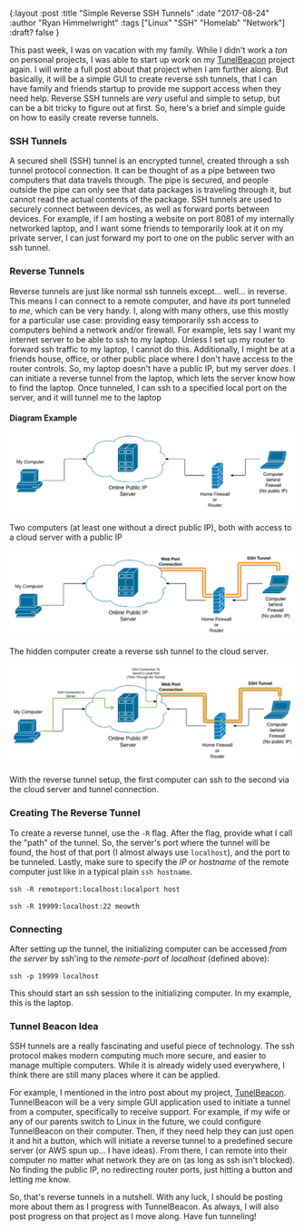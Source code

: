 {:layout :post
:title  "Simple Reverse SSH Tunnels"
:date "2017-08-24"
:author "Ryan Himmelwright"
:tags ["Linux" "SSH" "Homelab" "Network"]
:draft? false
}

This past week, I was on vacation with my family. While I didn't work a *ton* on personal projects, I was able to start up work on my [TunelBeacon](https://github.com/himmAllRight/TunnelBeacon) project again. I will write a full post about that project when I am further along. But basically, it will be a simple GUI to create reverse ssh tunnels, that I can have family and friends startup to provide me support access when they need help. Reverse SSH tunnels are *very* useful and simple to setup, but can be a bit tricky to figure out at first. So, here's a brief and simple guide on how to easily create reverse tunnels.

<!-- more -->

### SSH Tunnels

A secured shell (SSH) tunnel is an encrypted tunnel, created through a ssh tunnel protocol connection. It can be thought of as a pipe between two computers that data travels through. The pipe is secured, and people outside the pipe can only see that data packages is traveling through it, but cannot read the actual contents of the package. SSH tunnels are used to securely connect between devices, as well as forward ports between devices. For example, if I am hosting a website on port 8081 of my internally networked laptop, and I want some friends to temporarily look at it on my private server, I can just forward my port to one on the public server with an ssh tunnel.



### Reverse Tunnels

Reverse tunnels are just like normal ssh tunnels except... well... in reverse. This means I can connect to a remote computer, and have *its* port tunneled to *me*, which can be very handy. I, along with many others, use this mostly for a particular use case: providing easy temporarily ssh access to computers behind a network and/or firewall. For example, lets say I want my internet server to be able to ssh to my laptop. Unless I set up my router to forward ssh traffic to my laptop, I cannot do this. Additionally, I might be at a friends house, office, or other public place where I don't have access to the router controls. So, my laptop doesn't have a public IP, but my server *does*. I can initiate a reverse tunnel from the laptop, which lets the server know how to find the laptop. Once tunneled, I can ssh to a specified local port on the server, and it will tunnel me to the laptop

#### Diagram Example

![Computer behind firewall](../../img/posts/simple-reverse-ssh-tunnel/network-diagram.png)
<div id="caption">Two computers (at least one without a direct public IP), both with access to a cloud server with a public IP</div>

![Computer behind firewall](../../img/posts/simple-reverse-ssh-tunnel/ssh-tunnel.png)
<div id="caption">The hidden computer create a reverse ssh tunnel to the cloud server.</div>

![Computer behind firewall](../../img/posts/simple-reverse-ssh-tunnel/connect-through-tunnel.png)
<div id="caption">With the reverse tunnel setup, the first computer can ssh to the second via the cloud server and tunnel connection.</div>



### Creating The Reverse Tunnel

To create a reverse tunnel, use the `-R` flag. After the flag, provide what I call the "path" of the tunnel. So, the server's port where the tunnel will be found, the host of that port (I almost always use `localhost`), and the port to be tunneled. Lastly, make sure to specify the *IP* or *hostname* of the remote computer just like in a typical plain `ssh hostname`.

```
ssh -R remoteport:localhost:localport host
```

```
ssh -R 19999:localhost:22 meowth
```


### Connecting

After setting up the tunnel, the initializing computer can be accessed *from the server* by ssh'ing to the *remote-port* of *localhost* (defined above):

```
ssh -p 19999 localhost
```

This should start an ssh session to the initializing computer. In my example, this is the laptop.


### Tunnel Beacon Idea

SSH tunnels are a really fascinating and useful piece of technology. The ssh protocol makes modern computing much more secure, and easier to manage multiple computers. While it is already widely used everywhere, I think there are still many places where it can be applied. 

For example, I mentioned in the intro post about my project, [TunelBeacon](https://github.com/himmAllRight/TunnelBeacon). TunnelBeacon will be a very simple GUI application used to initiate a tunnel from a computer, specifically to receive support. For example, if my wife or any of our parents switch to Linux in the future, we could configure TunnelBeacon on their computer. Then, if they need help they can just open it and hit a button, which will initiate a reverse tunnel to a predefined secure server (or AWS spun up... I have ideas). From there, I can remote into their computer no matter what network they are on (as long as ssh isn't blocked). No finding the public IP, no redirecting router ports, just hitting a button and letting me know.

So, that's reverse tunnels in a nutshell. With any luck, I should be posting more about them as I progress with TunnelBeacon. As always, I will also post progress on that project as I move along. Have fun tunneling!